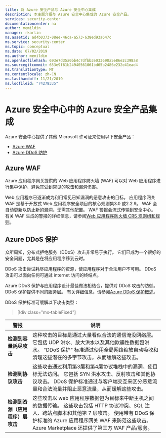 ```yaml
---
title: 将 Azure 安全产品与 Azure 安全中心集成
description: 本主题介绍与 Azure 安全中心集成的 Azure 安全产品。
services: security-center
documentationcenter: na
author: memildin
manager: rkarlin
ms.assetid: ad4b0373-08ee-46ca-a573-638ed93a647c
ms.service: security-center
ms.topic: conceptual
ms.date: 07/02/2019
ms.author: memildin
ms.openlocfilehash: 693e7d35a0bb4c7dfbb3e033690a5e86e2c398a8
ms.sourcegitcommit: 653e9f61b24940561061bd65b2486e232e41ead4
ms.translationtype: MT
ms.contentlocale: zh-CN
ms.lasthandoff: 11/21/2019
ms.locfileid: "74278335"
---
```

# <a name="integration-of-azure-security-products-in-azure-security-center"></a>Azure 安全中心中的 Azure 安全产品集成

Azure 安全中心提供了其他 Microsoft 许可证来使用以下安全产品：

* [Azure WAF](#azure-waf)
* [Azure DDoS 防护](#azure-ddos)

## Azure WAF <a name="azure-waf"></a>

Azure 应用程序网关提供的 Web 应用程序防火墙 (WAF) 可以对 Web 应用程序进行集中保护，避免其受到常见的攻击和漏洞伤害。

Web 应用程序已逐渐成为利用常见已知漏洞的恶意攻击的目标。 应用程序网关 WAF 是基于开放式 Web 应用程序安全项目的核心规则集3.0 或2.2.9。 WAF 会自动更新以防止新的漏洞，无需其他配置。 WAF 警报会流式传输到安全中心。 有关 WAF 生成的警报的详细信息，请参阅[Web 应用程序防火墙 CRS 规则组和规则](../web-application-firewall/ag/application-gateway-crs-rulegroups-rules.md?tabs=owasp31#crs911-31)。

## Azure DDoS 保护<a name="azure-ddos"></a>

众所周知，分布式拒绝服务（DDoS）攻击非常易于执行。 它们已成为一个很好的安全问题，尤其是在将应用程序移到云时。 

DDoS 攻击尝试耗尽应用程序的资源，使应用程序对于合法用户不可用。 DDoS 攻击可以面向任何可通过 internet 访问的终结点。

Azure DDoS 保护与应用程序设计最佳做法相结合，提供对 DDoS 攻击的防御。 DDoS 保护提供不同的服务层。 有关详细信息，请参阅[Azure DDoS 保护概述](https://docs.microsoft.com/azure/virtual-network/ddos-protection-overview)。

DDoS 保护标准可缓解以下攻击类型：

> [!div class="mx-tableFixed"]

|警报|说明|
|---|---|
|**检测到容量耗尽攻击**|这种攻击的目标是通过大量看似合法的通信淹没网络层。 它包括 UDP 洪水、放大洪水以及其他欺骗性数据包洪水。 "DDoS 保护" 标准通过使用全局网络缩放自动吸收和清理这些潜在的多字节攻击，从而缓解这些攻击。|
|**检测到协议攻击**|这些攻击通过利用第3层和第4层协议堆栈中的漏洞，使目标无法访问。 它包括 SYN 洪水攻击、反射攻击和其他协议攻击。 DDoS 保护标准通过与客户端交互来区分恶意流量和合法流量并阻止恶意流量，从而缓解这些攻击。|
|**检测到资源（应用程序）层攻击**|这些攻击以 web 应用程序数据包为目标来中断主机之间的数据传输。 这些攻击包括 HTTP 协议冲突、SQL 注入、跨站点脚本和其他第 7 层攻击。 使用带有 DDoS 保护标准的 Azure 应用程序网关 WAF 来防范这些攻击。 Azure Marketplace 还提供了第三方 WAF 产品/服务。|
